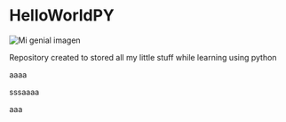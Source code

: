 # HelloWorldPY
![Mi genial imagen](Assets/codye.png)

Repository created to stored all my little stuff while learning using python

aaaa

sssaaaa

aaa
